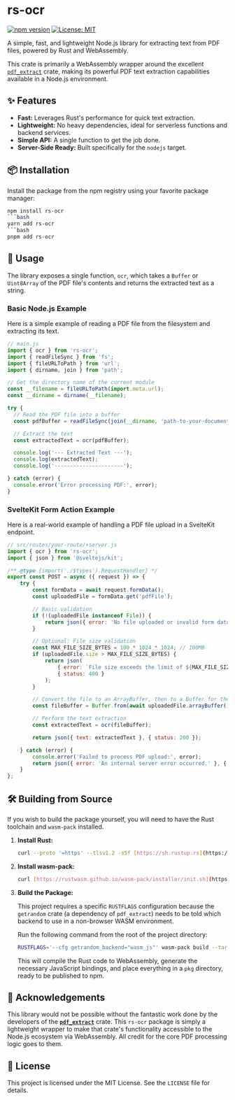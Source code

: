 # rs-ocr

[![npm version](https://img.shields.io/npm/v/rs-ocr.svg)](https://www.npmjs.com/package/rs-ocr)
[![License: MIT](https://img.shields.io/badge/License-MIT-yellow.svg)](https://opensource.org/licenses/MIT)

A simple, fast, and lightweight Node.js library for extracting text from PDF files, powered by Rust and WebAssembly.

This crate is primarily a WebAssembly wrapper around the excellent [`pdf_extract`](https://crates.io/crates/pdf-extract) crate, making its powerful PDF text extraction capabilities available in a Node.js environment.

## ✨ Features

* **Fast:** Leverages Rust's performance for quick text extraction.
* **Lightweight:** No heavy dependencies, ideal for serverless functions and backend services.
* **Simple API:** A single function to get the job done.
* **Server-Side Ready:** Built specifically for the `nodejs` target.

## 📦 Installation

Install the package from the npm registry using your favorite package manager:

```bash
npm install rs-ocr
```bash
yarn add rs-ocr
```bash
pnpm add rs-ocr
```

## 🚀 Usage

The library exposes a single function, `ocr`, which takes a `Buffer` or `Uint8Array` of the PDF file's contents and returns the extracted text as a string.

### Basic Node.js Example

Here is a simple example of reading a PDF file from the filesystem and extracting its text.

```javascript
// main.js
import { ocr } from 'rs-ocr';
import { readFileSync } from 'fs';
import { fileURLToPath } from 'url';
import { dirname, join } from 'path';

// Get the directory name of the current module
const __filename = fileURLToPath(import.meta.url);
const __dirname = dirname(__filename);

try {
  // Read the PDF file into a buffer
  const pdfBuffer = readFileSync(join(__dirname, 'path-to-your-document.pdf'));

  // Extract the text
  const extractedText = ocr(pdfBuffer);

  console.log('--- Extracted Text ---');
  console.log(extractedText);
  console.log('----------------------');

} catch (error) {
  console.error('Error processing PDF:', error);
}
```

### SvelteKit Form Action Example

Here is a real-world example of handling a PDF file upload in a SvelteKit endpoint.

```javascript
// src/routes/your-route/+server.js
import { ocr } from 'rs-ocr';
import { json } from '@sveltejs/kit';

/** @type {import('./$types').RequestHandler} */
export const POST = async ({ request }) => {
    try {
        const formData = await request.formData();
        const uploadedFile = formData.get('pdfFile');

        // Basic validation
        if (!(uploadedFile instanceof File)) {
            return json({ error: 'No file uploaded or invalid form data.' }, { status: 400 });
        }

        // Optional: File size validation
        const MAX_FILE_SIZE_BYTES = 100 * 1024 * 1024; // 100MB
        if (uploadedFile.size > MAX_FILE_SIZE_BYTES) {
            return json(
                { error: `File size exceeds the limit of ${MAX_FILE_SIZE_BYTES / (1024 * 1024)}MB.` },
                { status: 400 }
            );
        }

        // Convert the file to an ArrayBuffer, then to a Buffer for the ocr function
        const fileBuffer = Buffer.from(await uploadedFile.arrayBuffer());

        // Perform the text extraction
        const extractedText = ocr(fileBuffer);

        return json({ text: extractedText }, { status: 200 });

    } catch (error) {
        console.error('Failed to process PDF upload:', error);
        return json({ error: 'An internal server error occurred.' }, { status: 500 });
    }
};
```

## 🛠️ Building from Source

If you wish to build the package yourself, you will need to have the Rust toolchain and `wasm-pack` installed.

1.  **Install Rust:**
    ```bash
    curl --proto '=https' --tlsv1.2 -sSf [https://sh.rustup.rs](https://sh.rustup.rs) | sh
    ```

2.  **Install wasm-pack:**
    ```bash
    curl [https://rustwasm.github.io/wasm-pack/installer/init.sh](https://rustwasm.github.io/wasm-pack/installer/init.sh) -sSf | sh
    ```

3.  **Build the Package:**

    This project requires a specific `RUSTFLAGS` configuration because the `getrandom` crate (a dependency of `pdf_extract`) needs to be told which backend to use in a non-browser WASM environment.

    Run the following command from the root of the project directory:

    ```bash
    RUSTFLAGS='--cfg getrandom_backend="wasm_js"' wasm-pack build --target nodejs
    ```

    This will compile the Rust code to WebAssembly, generate the necessary JavaScript bindings, and place everything in a `pkg` directory, ready to be published to npm.

## 🙏 Acknowledgements

This library would not be possible without the fantastic work done by the developers of the **[`pdf_extract`](https://crates.io/crates/pdf-extract)** crate. This `rs-ocr` package is simply a lightweight wrapper to make that crate's functionality accessible to the Node.js ecosystem via WebAssembly. All credit for the core PDF processing logic goes to them.

## 📜 License

This project is licensed under the MIT License. See the `LICENSE` file for details.

